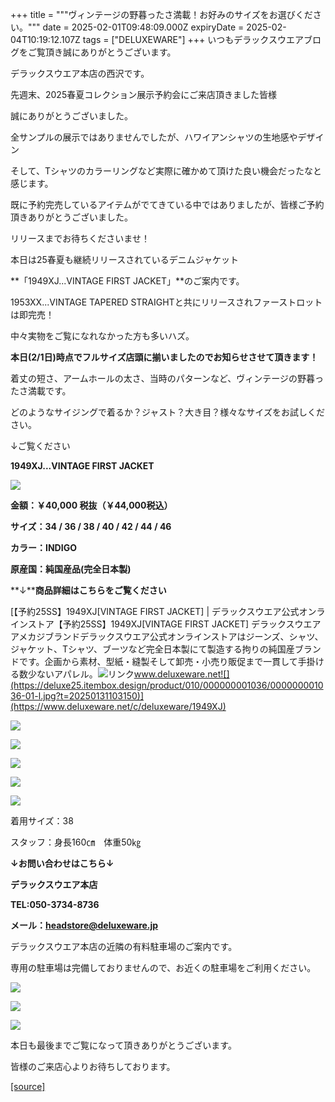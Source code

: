 +++
title = """ヴィンテージの野暮ったさ満載！お好みのサイズをお選びください。"""
date = 2025-02-01T09:48:09.000Z
expiryDate = 2025-02-04T10:19:12.107Z
tags = ["DELUXEWARE"]
+++
いつもデラックスウエアブログをご覧頂き誠にありがとうございます。

デラックスウエア本店の西沢です。

先週末、2025春夏コレクション展示予約会にご来店頂きました皆様

誠にありがとうございました。

全サンプルの展示ではありませんでしたが、ハワイアンシャツの生地感やデザイン

そして、Tシャツのカラーリングなど実際に確かめて頂けた良い機会だったなと感じます。

既に予約完売しているアイテムがでてきている中ではありましたが、皆様ご予約頂きありがとうございました。

リリースまでお待ちくださいませ！

本日は25春夏も継続リリースされているデニムジャケット

**「1949XJ...VINTAGE FIRST JACKET」**のご案内です。

1953XX...VINTAGE TAPERED STRAIGHTと共にリリースされファーストロットは即完売！

中々実物をご覧になれなかった方も多いハズ。

**本日(2/1日)時点でフルサイズ店頭に揃いましたのでお知らせさせて頂きます！**

着丈の短さ、アームホールの太さ、当時のパターンなど、ヴィンテージの野暮ったさ満載です。

どのようなサイジングで着るか？ジャスト？大き目？様々なサイズをお試しください。

↓ご覧ください

**1949XJ...VINTAGE FIRST JACKET**

[![](https://stat.ameba.jp/user_images/20250201/16/deluxeware/a1/62/j/o1174156415539438212.jpg)](https://stat.ameba.jp/user_images/20250201/16/deluxeware/a1/62/j/o1174156415539438212.jpg)

**金額：￥40,000 税抜（￥44,000税込）**

**サイズ：34 / 36 / 38 / 40 / 42 / 44 / 46**

**カラー：INDIGO**

**原産国：純国産品(完全日本製)**

**↓****商品詳細はこちらをご覧ください**

[【予約25SS】1949XJ\[VINTAGE FIRST JACKET\] | デラックスウエア公式オンラインストア【予約25SS】1949XJ\[VINTAGE FIRST JACKET\] デラックスウエア アメカジブランドデラックスウエア公式オンラインストアはジーンズ、シャツ、ジャケット、Tシャツ、ブーツなど完全日本製にて製造する拘りの純国産ブランドです。企画から素材、型紙・縫製そして卸売・小売り販促まで一貫して手掛ける数少ないアパレル。![リンク](https://c.stat100.ameba.jp/ameblo/symbols/v3.20.0/svg/gray/editor_link.svg)www.deluxeware.net![](https://deluxe25.itembox.design/product/010/000000001036/000000001036-01-l.jpg?t=20250131103150)](https://www.deluxeware.net/c/deluxeware/1949XJ)

[![](https://stat.ameba.jp/user_images/20250201/16/deluxeware/78/0a/j/o1174088015539438213.jpg)](https://stat.ameba.jp/user_images/20250201/16/deluxeware/78/0a/j/o1174088015539438213.jpg)

[![](https://stat.ameba.jp/user_images/20250201/16/deluxeware/72/9b/j/o1172156215539438209.jpg)](https://stat.ameba.jp/user_images/20250201/16/deluxeware/72/9b/j/o1172156215539438209.jpg)

[![](https://stat.ameba.jp/user_images/20250201/16/deluxeware/9d/89/j/o1170156015539438206.jpg)](https://stat.ameba.jp/user_images/20250201/16/deluxeware/9d/89/j/o1170156015539438206.jpg)

[![](https://stat.ameba.jp/user_images/20250201/16/deluxeware/70/b2/j/o1081144115539438202.jpg)](https://stat.ameba.jp/user_images/20250201/16/deluxeware/70/b2/j/o1081144115539438202.jpg)

[![](https://stat.ameba.jp/user_images/20250201/16/deluxeware/36/0d/j/o1168155615539438210.jpg)](https://stat.ameba.jp/user_images/20250201/16/deluxeware/36/0d/j/o1168155615539438210.jpg)

着用サイズ：38

スタッフ：身長160㎝　体重50㎏

**↓お問い合わせはこちら↓**

**デラックスウエア本店**

**TEL:050-3734-8736**

**メール：headstore@deluxeware.jp**

デラックスウエア本店の近隣の有料駐車場のご案内です。

専用の駐車場は完備しておりませんので、お近くの駐車場をご利用ください。

[![](https://stat.ameba.jp/user_images/20231002/16/deluxeware/6e/11/j/o0800080015345677212.jpg?caw=800)](https://ameblo.jp/deluxeware/image-12823266760-15345677212.html)

[![](https://stat.ameba.jp/user_images/20220415/12/deluxeware/3b/ce/j/o0800026015103175481.jpg?caw=800)](https://www.deluxeware.net/f/headstore)

[![](https://stat.ameba.jp/user_images/20240315/15/deluxeware/04/7f/j/o0800026015413271803.jpg?caw=800)](https://www.instagram.com/deluxeware/?hl=ja)

本日も最後までご覧になって頂きありがとうございます。

皆様のご来店心よりお待ちしております。

[[source]](https://ameblo.jp/deluxeware/entry-12884735786.html)
